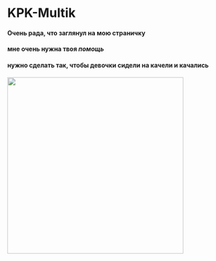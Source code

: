 # KPK-Multik
#### Очень рада, что заглянул на мою страничку  
#### мне очень нужна твоя _помощь_ 
#### нужно сделать так, чтобы девочки сидели на качели и качались  

<img src="https://user-images.githubusercontent.com/82252979/115134562-115cc200-a033-11eb-8254-0f73fd35dc8b.png" width="400" />
